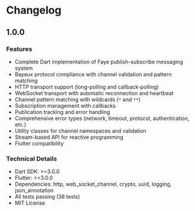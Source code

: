 # Changelog

## 1.0.0

### Features
- Complete Dart implementation of Faye publish-subscribe messaging system
- Bayeux protocol compliance with channel validation and pattern matching
- HTTP transport support (long-polling and callback-polling)
- WebSocket transport with automatic reconnection and heartbeat
- Channel pattern matching with wildcards (`*` and `**`)
- Subscription management with callbacks
- Publication tracking and error handling
- Comprehensive error types (network, timeout, protocol, authentication, etc.)
- Utility classes for channel namespaces and validation
- Stream-based API for reactive programming
- Flutter compatibility

### Technical Details
- Dart SDK: >=3.0.0
- Flutter: >=3.0.0
- Dependencies: http, web_socket_channel, crypto, uuid, logging, json_annotation
- All tests passing (38 tests)
- MIT License
